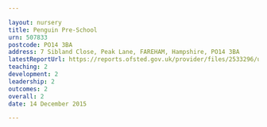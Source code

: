 ```yaml
---

layout: nursery
title: Penguin Pre-School
urn: 507833
postcode: PO14 3BA
address: 7 Sibland Close, Peak Lane, FAREHAM, Hampshire, PO14 3BA
latestReportUrl: https://reports.ofsted.gov.uk/provider/files/2533296/urn/507833.pdf
teaching: 2
development: 2
leadership: 2
outcomes: 2
overall: 2
date: 14 December 2015

---
```

